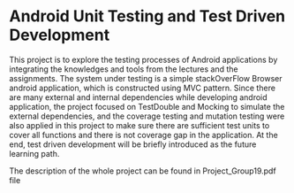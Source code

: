 # Android Unit Testing and Test Driven Development

This project is to explore the testing processes of Android applications by integrating the knowledges and tools from the lectures and the assignments. The system under testing is a simple stackOverFlow Browser android application, which is constructed using MVC pattern. Since there are many external and internal dependencies while developing android application, the project focused on TestDouble and Mocking to simulate the external dependencies, and the coverage testing and mutation testing were also applied in this project to make sure there are sufficient test units to cover all functions and there is not coverage gap in the application. At the end, test driven development will be briefly introduced as the future learning path.

The description of the whole project can be found in Project_Group19.pdf file
